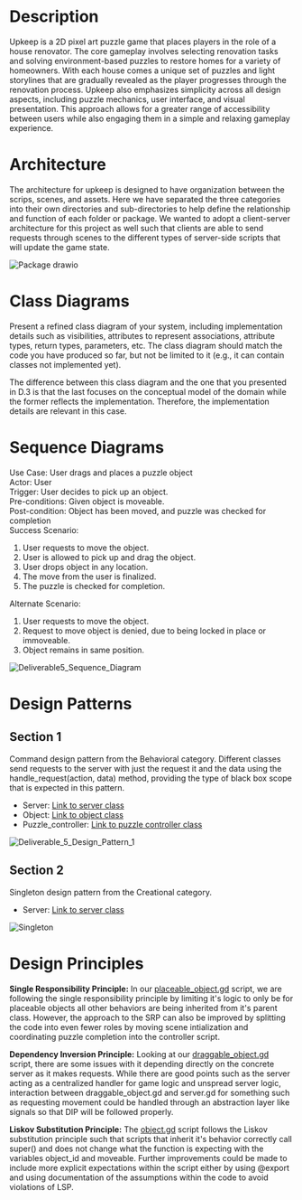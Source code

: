 # Description #
Upkeep is a 2D pixel art puzzle game that places players in the role of a house renovator. The core gameplay involves selecting renovation tasks and solving environment-based puzzles to restore homes for a variety of homeowners. With each house comes a unique set of puzzles and light storylines that are gradually revealed as the player progresses through the renovation process. Upkeep also emphasizes simplicity across all design aspects, including puzzle mechanics, user interface, and visual presentation. This approach allows for a greater range of accessibility between users while also engaging them in a simple and relaxing gameplay experience.

# Architecture #
The architecture for upkeep is designed to have organization between the scrips, scenes, and assets. Here we have separated the three categories into their own directories and sub-directories to help define the relationship and function of each folder or package. We wanted to adopt a client-server architecture for this project as well such that clients are able to send requests through scenes to the different types of server-side scripts that will update the game state.

![Package drawio](https://github.com/user-attachments/assets/68508820-9940-46f9-bfab-d060c366e879)

# Class Diagrams #
Present a refined class diagram of your system, including implementation details such as visibilities, attributes to represent associations, attribute types, return types, parameters, etc. The class diagram should match the code you have produced so far, but not be limited to it (e.g., it can contain classes not implemented yet). 

The difference between this class diagram and the one that you presented in D.3 is that the last focuses on the conceptual model of the domain while the former reflects the implementation. Therefore, the implementation details are relevant in this case. 

# Sequence Diagrams #
Use Case: User drags and places a puzzle object <br>
Actor: User <br>
Trigger: User decides to pick up an object. <br>
Pre-conditions: Given object is moveable. <br>
Post-condition: Object has been moved, and puzzle was checked for completion <br>
Success Scenario: <br>
1. User requests to move the object.
2. User is allowed to pick up and drag the object.
3. User drops object in any location.
4. The move from the user is finalized.
5. The puzzle is checked for completion.

Alternate Scenario: <br>
1. User requests to move the object.
2. Request to move object is denied, due to being locked in place or immoveable.
3. Object remains in same position.

![Deliverable5_Sequence_Diagram](https://github.com/user-attachments/assets/0f7caf0f-94d6-4a96-8ca4-d07f96bf5545)

# Design Patterns #
## Section 1 ##
Command design pattern from the Behavioral category. Different classes send requests to the server with just the request it and the data using the handle_request(action, data) method, providing the type of black box scope that is expected in this pattern.
 - Server: [Link to server class](https://github.com/TJeffrey237/CS386Project/blob/main/upkeep/scripts/server.gd)
 - Object: [Link to object class](https://github.com/TJeffrey237/CS386Project/blob/main/upkeep/scripts/object.gd)
 - Puzzle_controller: [Link to puzzle controller class](https://github.com/TJeffrey237/CS386Project/blob/main/upkeep/scripts/jigsaw_controller.gd)

![Deliverable_5_Design_Pattern_1](https://github.com/user-attachments/assets/ca701797-5470-4d5b-8721-304408e815ff)

## Section 2 ##
Singleton design pattern from the Creational category.
- Server: [Link to server class](https://github.com/TJeffrey237/CS386Project/blob/main/upkeep/scripts/server.gd)

![Singleton](https://github.com/user-attachments/assets/aec90c8e-3546-47b9-ba41-2a86826816cb)

# Design Principles #
**Single Responsibility Principle:** In our [placeable_object.gd](https://github.com/TJeffrey237/CS386Project/blob/main/upkeep/scripts/placeable_object.gd) script, we are following the single responsibility principle by limiting it's logic to only be for placeable objects all other behaviors are being inherited from it's parent class. However, the approach to the SRP can also be improved by splitting the code into even fewer roles by moving scene intialization and coordinating puzzle completion into the controller script. 

**Dependency Inversion Principle:** Looking at our [draggable_object.gd](https://github.com/TJeffrey237/CS386Project/blob/main/upkeep/scripts/draggable_object.gd) script, there are some issues with it depending directly on the concrete server as it makes requests. While there are good points such as the server acting as a centralized handler for game logic and unspread server logic, interaction between draggable_object.gd and server.gd for something such as requesting movement could be handled through an abstraction layer like signals so that DIP will be followed properly.

**Liskov Substitution Principle:** The [object.gd](https://github.com/TJeffrey237/CS386Project/blob/main/upkeep/scripts/object.gd) script follows the Liskov substitution principle such that scripts that inherit it's behavior correctly call super() and does not change what the function is expecting with the variables object_id and moveable. Further improvements could be made to include more explicit expectations within the script either by using @export and using documentation of the assumptions within the code to avoid violations of LSP.
